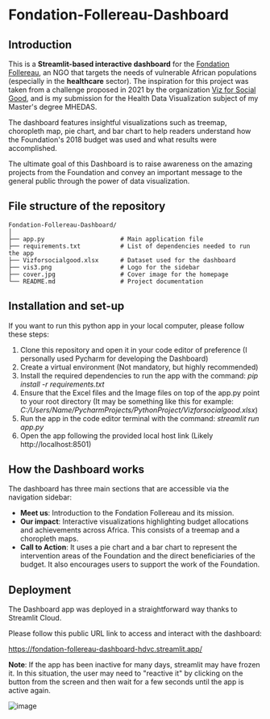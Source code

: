 # Fondation-Follereau-Dashboard

## Introduction
This is a **Streamlit-based interactive dashboard** for the [Fondation Follereau](https://ffl.lu/en/), an NGO that targets the needs of vulnerable African populations (especially in the **healthcare** sector).
The inspiration for this project was taken from a challenge proposed in 2021 by the organization [Viz for Social Good](https://www.vizforsocialgood.com/), and is my submission for the Health Data Visualization subject of my Master's degree MHEDAS.

The dashboard features insightful visualizations such as treemap, choropleth map, pie chart, and bar chart to help readers understand how the Foundation's 2018 budget was used and what results were accomplished.

The ultimate goal of this Dashboard is to raise awareness on the amazing projects from the Foundation and convey an important message to the general public through the power of data visualization. 


## File structure of the repository

```plaintext
Fondation-Follereau-Dashboard/
│
├── app.py                     # Main application file
├── requirements.txt           # List of dependencies needed to run the app
├── Vizforsocialgood.xlsx      # Dataset used for the dashboard
├── vis3.png                   # Logo for the sidebar
├── cover.jpg                  # Cover image for the homepage
└── README.md                  # Project documentation

```

## Installation and set-up
If you want to run this python app in your local computer, please follow these steps:

1. Clone this repository and open it in your code editor of preference (I personally used Pycharm for developing the Dashboard)
2. Create a virtual environment (Not mandatory, but highly recommended)
3. Install the required dependencies to run the app with the command: _pip install -r requirements.txt_
4. Ensure that the Excel files and the Image files on top of the app.py point to your root directory (It may be something like this for example: _C:/Users/Name/PycharmProjects/PythonProject/Vizforsocialgood.xlsx_)
5. Run the app in the code editor terminal with the command: _streamlit run app.py_
6. Open the app following the provided local host link (Likely http://localhost:8501)


## How the Dashboard works
The dashboard has three main sections that are accessible via the navigation sidebar:

- **Meet us**:  Introduction to the Fondation Follereau and its mission.
- **Our impact**: Interactive visualizations highlighting budget allocations and achievements across Africa. This consists of a treemap and a choropleth maps.
- **Call to Action**: It uses a pie chart and a bar chart to represent the intervention areas of the Foundation and the direct beneficiaries of the budget. It also encourages users to support the work of the Foundation.


## Deployment
The Dashboard app was deployed in a straightforward way thanks to Streamlit Cloud.

Please follow this public URL link to access and interact with the dashboard:

https://fondation-follereau-dashboard-hdvc.streamlit.app/


**Note**: If the app has been inactive for many days, streamlit may have frozen it. In this situation, the user may need to "reactive it" by clicking on the button from the screen and then wait for a few seconds until the app is active again.


![image](https://github.com/user-attachments/assets/f5ca007c-077c-4db5-8ea7-071b18917200)


